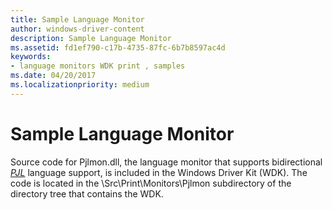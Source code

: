 ```yaml
---
title: Sample Language Monitor
author: windows-driver-content
description: Sample Language Monitor
ms.assetid: fd1ef790-c17b-4735-87fc-6b7b8597ac4d
keywords:
- language monitors WDK print , samples
ms.date: 04/20/2017
ms.localizationpriority: medium
---
```


# Sample Language Monitor





Source code for Pjlmon.dll, the language monitor that supports bidirectional [*PJL*](https://msdn.microsoft.com/library/windows/hardware/ff556325#wdkgloss-pjl) language support, is included in the Windows Driver Kit (WDK). The code is located in the \\Src\\Print\\Monitors\\Pjlmon subdirectory of the directory tree that contains the WDK.

 

 




